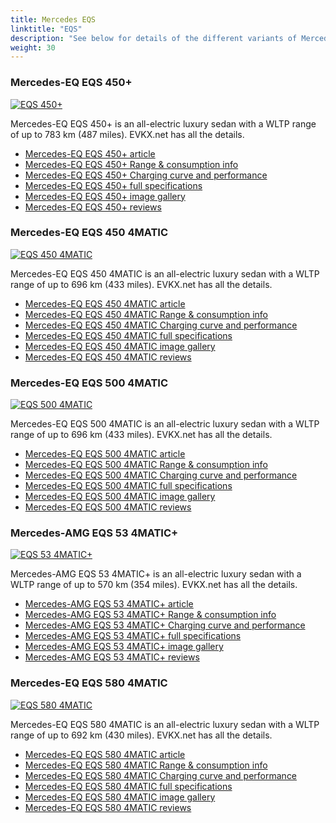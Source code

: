 ```yaml
---
title: Mercedes EQS
linktitle: "EQS"
description: "See below for details of the different variants of Mercedes EQS"
weight: 30
---
```

### Mercedes-EQ EQS 450+

<a href="eqs_450plus/"><img src="https://media.evkx.net/multimedia/models/mercedes/eqs/eqs_450plus/main_1_st.jpg" class="img-fluid" alt="EQS 450+" ></a>

Mercedes-EQ EQS 450+ is an all-electric luxury sedan with a WLTP range of up to 783 km (487 miles). EVKX.net has all the details. 

- [Mercedes-EQ EQS 450+ article](eqs_450plus/)
- [Mercedes-EQ EQS 450+ Range & consumption info](eqs_450plus/rangeandconsumption)
- [Mercedes-EQ EQS 450+ Charging curve and performance](eqs_450plus/chargingcurve)
- [Mercedes-EQ EQS 450+ full specifications](eqs_450plus/specifications)
- [Mercedes-EQ EQS 450+ image gallery](eqs_450plus/gallery)
- [Mercedes-EQ EQS 450+ reviews](eqs_450plus/reviews)

### Mercedes-EQ EQS 450 4MATIC

<a href="eqs_450_4matic/"><img src="https://media.evkx.net/multimedia/models/mercedes/eqs/eqs_450_4matic/main_1_st.jpg" class="img-fluid" alt="EQS 450 4MATIC" ></a>

Mercedes-EQ EQS 450 4MATIC is an all-electric luxury sedan with a WLTP range of up to 696 km (433 miles). EVKX.net has all the details. 

- [Mercedes-EQ EQS 450 4MATIC article](eqs_450_4matic/)
- [Mercedes-EQ EQS 450 4MATIC Range & consumption info](eqs_450_4matic/rangeandconsumption)
- [Mercedes-EQ EQS 450 4MATIC Charging curve and performance](eqs_450_4matic/chargingcurve)
- [Mercedes-EQ EQS 450 4MATIC full specifications](eqs_450_4matic/specifications)
- [Mercedes-EQ EQS 450 4MATIC image gallery](eqs_450_4matic/gallery)
- [Mercedes-EQ EQS 450 4MATIC reviews](eqs_450_4matic/reviews)

### Mercedes-EQ EQS 500 4MATIC

<a href="eqs_500_4matic/"><img src="https://media.evkx.net/multimedia/models/mercedes/eqs/eqs_500_4matic/main_1_st.jpg" class="img-fluid" alt="EQS 500 4MATIC" ></a>

Mercedes-EQ EQS 500 4MATIC is an all-electric luxury sedan with a WLTP range of up to 696 km (433 miles). EVKX.net has all the details. 

- [Mercedes-EQ EQS 500 4MATIC article](eqs_500_4matic/)
- [Mercedes-EQ EQS 500 4MATIC Range & consumption info](eqs_500_4matic/rangeandconsumption)
- [Mercedes-EQ EQS 500 4MATIC Charging curve and performance](eqs_500_4matic/chargingcurve)
- [Mercedes-EQ EQS 500 4MATIC full specifications](eqs_500_4matic/specifications)
- [Mercedes-EQ EQS 500 4MATIC image gallery](eqs_500_4matic/gallery)
- [Mercedes-EQ EQS 500 4MATIC reviews](eqs_500_4matic/reviews)

### Mercedes-AMG EQS 53 4MATIC+

<a href="eqs_53_4maticplus/"><img src="https://media.evkx.net/multimedia/models/mercedes/eqs/eqs_53_4maticplus/main_1_st.jpg" class="img-fluid" alt="EQS 53 4MATIC+" ></a>

Mercedes-AMG EQS 53 4MATIC+ is an all-electric luxury sedan with a WLTP range of up to 570 km (354 miles). EVKX.net has all the details. 

- [Mercedes-AMG EQS 53 4MATIC+ article](eqs_53_4maticplus/)
- [Mercedes-AMG EQS 53 4MATIC+ Range & consumption info](eqs_53_4maticplus/rangeandconsumption)
- [Mercedes-AMG EQS 53 4MATIC+ Charging curve and performance](eqs_53_4maticplus/chargingcurve)
- [Mercedes-AMG EQS 53 4MATIC+ full specifications](eqs_53_4maticplus/specifications)
- [Mercedes-AMG EQS 53 4MATIC+ image gallery](eqs_53_4maticplus/gallery)
- [Mercedes-AMG EQS 53 4MATIC+ reviews](eqs_53_4maticplus/reviews)

### Mercedes-EQ EQS 580 4MATIC

<a href="eqs_580_4matic/"><img src="https://media.evkx.net/multimedia/models/mercedes/eqs/eqs_580_4matic/main_1_st.jpg" class="img-fluid" alt="EQS 580 4MATIC" ></a>

Mercedes-EQ EQS 580 4MATIC is an all-electric luxury sedan with a WLTP range of up to 692 km (430 miles). EVKX.net has all the details. 

- [Mercedes-EQ EQS 580 4MATIC article](eqs_580_4matic/)
- [Mercedes-EQ EQS 580 4MATIC Range & consumption info](eqs_580_4matic/rangeandconsumption)
- [Mercedes-EQ EQS 580 4MATIC Charging curve and performance](eqs_580_4matic/chargingcurve)
- [Mercedes-EQ EQS 580 4MATIC full specifications](eqs_580_4matic/specifications)
- [Mercedes-EQ EQS 580 4MATIC image gallery](eqs_580_4matic/gallery)
- [Mercedes-EQ EQS 580 4MATIC reviews](eqs_580_4matic/reviews)

